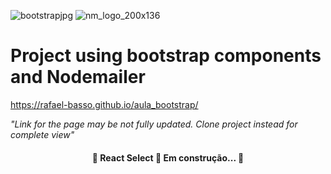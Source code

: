 ![bootstrapjpg](https://user-images.githubusercontent.com/41271210/151408390-958cc7e0-d079-429d-9e9f-0998a5710126.jpg)
![nm_logo_200x136](https://user-images.githubusercontent.com/41271210/158290129-63639cd0-d459-4b7f-a4ff-a1c6f280fe24.png)
# Project using bootstrap components and Nodemailer

https://rafael-basso.github.io/aula_bootstrap/

*"Link for the page may be not fully updated. Clone project instead for complete view"*

<h4 align="center"> 
	🚧  React Select 🚀 Em construção...  🚧
</h4>
